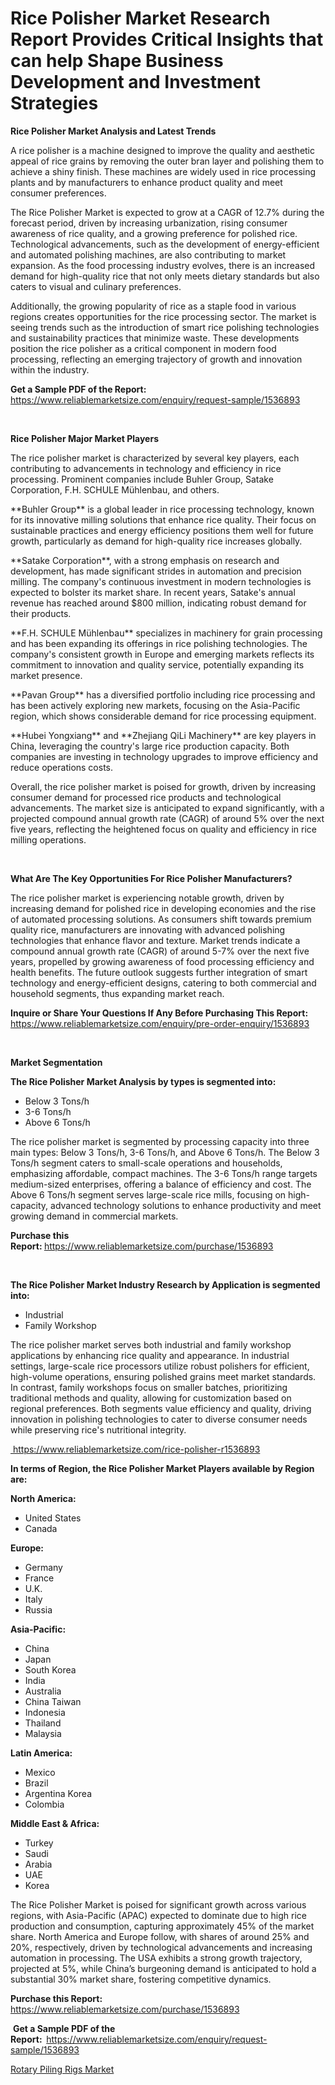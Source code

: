 <p><h1>Rice Polisher Market Research Report Provides Critical Insights that can help Shape Business Development and Investment Strategies</h1></p><p><strong>Rice Polisher Market Analysis and Latest Trends</strong></p>
<p><p>A rice polisher is a machine designed to improve the quality and aesthetic appeal of rice grains by removing the outer bran layer and polishing them to achieve a shiny finish. These machines are widely used in rice processing plants and by manufacturers to enhance product quality and meet consumer preferences. </p><p>The Rice Polisher Market is expected to grow at a CAGR of 12.7% during the forecast period, driven by increasing urbanization, rising consumer awareness of rice quality, and a growing preference for polished rice. Technological advancements, such as the development of energy-efficient and automated polishing machines, are also contributing to market expansion. As the food processing industry evolves, there is an increased demand for high-quality rice that not only meets dietary standards but also caters to visual and culinary preferences.</p><p>Additionally, the growing popularity of rice as a staple food in various regions creates opportunities for the rice processing sector. The market is seeing trends such as the introduction of smart rice polishing technologies and sustainability practices that minimize waste. These developments position the rice polisher as a critical component in modern food processing, reflecting an emerging trajectory of growth and innovation within the industry.</p></p>
<p><strong>Get a Sample PDF of the Report:&nbsp;</strong> <a href="https://www.reliablemarketsize.com/enquiry/request-sample/1536893?utm_campaign=2464&utm_medium=2&utm_source=Github&utm_content=ia&utm_term=22022025&utm_id=rice-polisher">https://www.reliablemarketsize.com/enquiry/request-sample/1536893</a></p>
<p>&nbsp;</p>
<p><strong>Rice Polisher Major Market Players</strong></p>
<p><p>The rice polisher market is characterized by several key players, each contributing to advancements in technology and efficiency in rice processing. Prominent companies include Buhler Group, Satake Corporation, F.H. SCHULE Mühlenbau, and others.</p><p>**Buhler Group** is a global leader in rice processing technology, known for its innovative milling solutions that enhance rice quality. Their focus on sustainable practices and energy efficiency positions them well for future growth, particularly as demand for high-quality rice increases globally. </p><p>**Satake Corporation**, with a strong emphasis on research and development, has made significant strides in automation and precision milling. The company's continuous investment in modern technologies is expected to bolster its market share. In recent years, Satake's annual revenue has reached around $800 million, indicating robust demand for their products.</p><p>**F.H. SCHULE Mühlenbau** specializes in machinery for grain processing and has been expanding its offerings in rice polishing technologies. The company's consistent growth in Europe and emerging markets reflects its commitment to innovation and quality service, potentially expanding its market presence.</p><p>**Pavan Group** has a diversified portfolio including rice processing and has been actively exploring new markets, focusing on the Asia-Pacific region, which shows considerable demand for rice processing equipment.</p><p>**Hubei Yongxiang** and **Zhejiang QiLi Machinery** are key players in China, leveraging the country's large rice production capacity. Both companies are investing in technology upgrades to improve efficiency and reduce operations costs.</p><p>Overall, the rice polisher market is poised for growth, driven by increasing consumer demand for processed rice products and technological advancements. The market size is anticipated to expand significantly, with a projected compound annual growth rate (CAGR) of around 5% over the next five years, reflecting the heightened focus on quality and efficiency in rice milling operations.</p></p>
<p>&nbsp;</p>
<p><strong>What Are The Key Opportunities For Rice Polisher Manufacturers?</strong></p>
<p><p>The rice polisher market is experiencing notable growth, driven by increasing demand for polished rice in developing economies and the rise of automated processing solutions. As consumers shift towards premium quality rice, manufacturers are innovating with advanced polishing technologies that enhance flavor and texture. Market trends indicate a compound annual growth rate (CAGR) of around 5-7% over the next five years, propelled by growing awareness of food processing efficiency and health benefits. The future outlook suggests further integration of smart technology and energy-efficient designs, catering to both commercial and household segments, thus expanding market reach.</p></p>
<p><strong>Inquire or Share Your Questions If Any Before Purchasing This Report:</strong> <a href="https://www.reliablemarketsize.com/enquiry/pre-order-enquiry/1536893?utm_campaign=2464&utm_medium=2&utm_source=Github&utm_content=ia&utm_term=22022025&utm_id=rice-polisher">https://www.reliablemarketsize.com/enquiry/pre-order-enquiry/1536893</a></p>
<p>&nbsp;</p>
<p><strong>Market Segmentation</strong></p>
<p><strong>The Rice Polisher Market Analysis by types is segmented into:</strong></p>
<p><ul><li>Below 3 Tons/h</li><li>3-6 Tons/h</li><li>Above 6 Tons/h</li></ul></p>
<p><p>The rice polisher market is segmented by processing capacity into three main types: Below 3 Tons/h, 3-6 Tons/h, and Above 6 Tons/h. The Below 3 Tons/h segment caters to small-scale operations and households, emphasizing affordable, compact machines. The 3-6 Tons/h range targets medium-sized enterprises, offering a balance of efficiency and cost. The Above 6 Tons/h segment serves large-scale rice mills, focusing on high-capacity, advanced technology solutions to enhance productivity and meet growing demand in commercial markets.</p></p>
<p><strong>Purchase this Report:&nbsp;</strong><a href="https://www.reliablemarketsize.com/purchase/1536893?utm_campaign=2464&utm_medium=2&utm_source=Github&utm_content=ia&utm_term=22022025&utm_id=rice-polisher">https://www.reliablemarketsize.com/purchase/1536893</a></p>
<p>&nbsp;</p>
<p><strong>The Rice Polisher Market Industry Research by Application is segmented into:</strong></p>
<p><ul><li>Industrial</li><li>Family Workshop</li></ul></p>
<p><p>The rice polisher market serves both industrial and family workshop applications by enhancing rice quality and appearance. In industrial settings, large-scale rice processors utilize robust polishers for efficient, high-volume operations, ensuring polished grains meet market standards. In contrast, family workshops focus on smaller batches, prioritizing traditional methods and quality, allowing for customization based on regional preferences. Both segments value efficiency and quality, driving innovation in polishing technologies to cater to diverse consumer needs while preserving rice's nutritional integrity.</p></p>
<p><a href="https://www.reliablemarketsize.com/rice-polisher-r1536893?utm_campaign=2464&utm_medium=2&utm_source=Github&utm_content=ia&utm_term=22022025&utm_id=rice-polisher">&nbsp;https://www.reliablemarketsize.com/rice-polisher-r1536893</a></p>
<p><strong>In terms of Region, the Rice Polisher Market Players available by Region are:</strong></p>
<p>
    <p> <strong> North America: </strong>
        <ul>
            <li>United States</li>
            <li>Canada</li>
        </ul>
        </p> 
    <p> <strong> Europe: </strong>
        <ul>
            <li>Germany</li>
            <li>France</li>
            <li>U.K.</li>
            <li>Italy</li>
            <li>Russia</li>
        </ul>
        </p> 
    <p> <strong> Asia-Pacific: </strong>
        <ul>
            <li>China</li>
            <li>Japan</li>
            <li>South Korea</li>
            <li>India</li>
            <li>Australia</li>
            <li>China Taiwan</li>
            <li>Indonesia</li>
            <li>Thailand</li>
            <li>Malaysia</li>
        </ul>
        </p> 
    <p> <strong> Latin America: </strong>
        <ul>
            <li>Mexico</li>
            <li>Brazil</li>
            <li>Argentina Korea</li>
            <li>Colombia</li>
        </ul>
        </p> 
    <p> <strong> Middle East & Africa: </strong>
        <ul>
            <li>Turkey</li>
            <li>Saudi</li>
            <li>Arabia</li>
            <li>UAE</li>
            <li>Korea</li>
        </ul>
    </p>
    </p>
<p><p>The Rice Polisher Market is poised for significant growth across various regions, with Asia-Pacific (APAC) expected to dominate due to high rice production and consumption, capturing approximately 45% of the market share. North America and Europe follow, with shares of around 25% and 20%, respectively, driven by technological advancements and increasing automation in processing. The USA exhibits a strong growth trajectory, projected at 5%, while China’s burgeoning demand is anticipated to hold a substantial 30% market share, fostering competitive dynamics.</p></p>
<p><strong>Purchase this Report: </strong><a href="https://www.reliablemarketsize.com/purchase/1536893?utm_campaign=2464&utm_medium=2&utm_source=Github&utm_content=ia&utm_term=22022025&utm_id=rice-polisher">https://www.reliablemarketsize.com/purchase/1536893</a></p>
<p>&nbsp;<strong>Get a Sample PDF of the Report:&nbsp;&nbsp;</strong><a href="https://www.reliablemarketsize.com/enquiry/request-sample/1536893?utm_campaign=2464&utm_medium=2&utm_source=Github&utm_content=ia&utm_term=22022025&utm_id=rice-polisher">https://www.reliablemarketsize.com/enquiry/request-sample/1536893</a></p>
<p><strong></strong></p>
<p><p><a href="https://github.com/ccreola81/Market-Research-Report-List-1/blob/main/rotary-piling-rigs-market.md?utm_campaign=2464&utm_medium=2&utm_source=Github&utm_content=ia&utm_term=22022025&utm_id=rice-polisher">Rotary Piling Rigs Market</a></p></p>